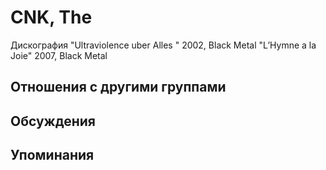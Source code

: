 # CNK, The

Дискография
"Ultraviolence uber Alles " 2002, Black Metal
"L’Hymne а la Joie" 2007, Black Metal

## Отношения с другими группами


## Обсуждения


## Упоминания

